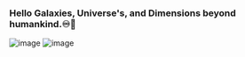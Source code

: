 ### Hello Galaxies, Universe's, and Dimensions beyond humankind.♾️🌌
![image](https://github.com/user-attachments/assets/5c6f4649-842a-4f1a-9df0-ef2d42ae6b68)
![image](https://github.com/user-attachments/assets/9b0cf91f-207a-4937-9717-c9e8fc010bfa)

<img href="https://github.com/user-attachments/assets/9b0cf91f-207a-4937-9717-c9e8fc010bfa"></img>
